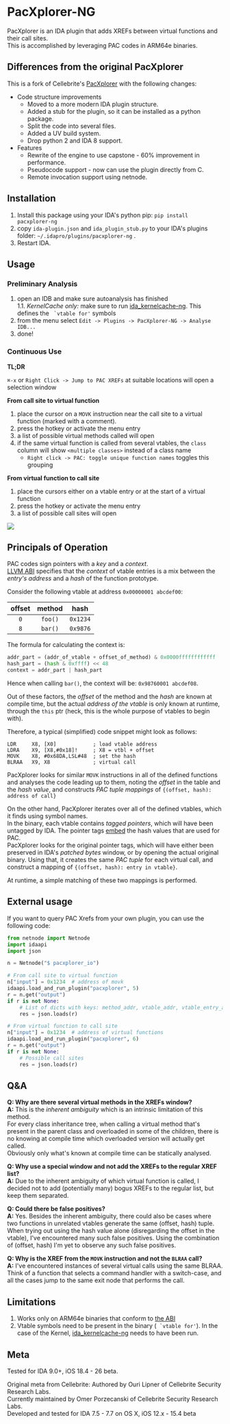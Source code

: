# PacXplorer-NG

PacXplorer is an IDA plugin that adds XREFs between virtual functions and their call sites.  
This is accomplished by leveraging PAC codes in ARM64e binaries.

## Differences from the original PacXplorer

This is a fork of Cellebrite's [PacXplorer](https://github.com/cellebrite-labs/PacXplorer) with the following changes:

- Code structure improvements
    - Moved to a more modern IDA plugin structure.
    - Added a stub for the plugin, so it can be installed as a python package.
    - Split the code into several files.
    - Added a UV build system.
    - Drop python 2 and IDA 8 support.
- Features
    - Rewrite of the engine to use capstone - 60% improvement in performance.
    - Pseudocode support - now can use the plugin directly from C.
    - Remote invocation support using netnode.

## Installation

1. Install this package using your IDA's python pip: `pip install pacxplorer-ng`
2. copy `ida-plugin.json` and `ida_plugin_stub.py` to your IDA's plugins folder: `~/.idapro/plugins/pacxplorer-ng` .
3. Restart IDA.

## Usage

### Preliminary Analysis

1. open an IDB and make sure autoanalysis has finished  
   1.1. *KernelCache only:* make sure to run [ida_kernelcache-ng](https://github.com/gilboz/ida_kernelcache_ng/). This
   defines the `` `vtable for'`` symbols
2. from the menu select `Edit -> Plugins -> PacXplorer-NG -> Analyse IDB...`
3. done!

### Continuous Use

**TL;DR**

`⌘-x` or `Right Click -> Jump to PAC XREFs` at suitable locations will open a selection window

**From call site to virtual function**

1. place the cursor on a `MOVK` instruction near the call site to a virtual function (marked with a comment).
2. press the hotkey or activate the menu entry
3. a list of possible virtual methods called will open
4. if the same virtual function is called from several vtables, the `class` column will show `<multiple classes>`
   instead of a class name
    * `Right click -> PAC: toggle unique function names` toggles this grouping

**From virtual function to call site**

1. place the cursors either on a vtable entry or at the start of a virtual function
2. press the hotkey or activate the menu entry
3. a list of possible call sites will open

![](res/pacxplorer.gif)

## Principals of Operation

PAC codes sign pointers with a _key_ and a _context_.  
[LLVM ABI](https://github.com/apple/llvm-project/blob/apple/master/clang/docs/PointerAuthentication.rst#c-virtual-functions)
specifies that the *context* of vtable entries is a mix between the *entry's address* and a *hash* of the function
prototype.

Consider the following vtable at address `0x00000001 abcdef00`:

| offset | method  |   hash   |
|:------:|:-------:|:--------:|
|  `0`   | `foo()` | `0x1234` |
|  `8`   | `bar()` | `0x9876` |

The formula for calculating the context is:

```python
addr_part = (addr_of_vtable + offset_of_method) & 0x0000ffffffffffff
hash_part = (hash & 0xffff) << 48
context = addr_part | hash_part
```

Hence when calling `bar()`, the context will be: `0x98760001 abcdef08`.

Out of these factors, the *offset* of the method and the *hash* are known at compile time, but the actual *address of
the vtable* is only known at runtime, through the `this` ptr (heck, this is the whole purpose of vtables to begin with).

Therefore, a typical (simplified) code snippet might look as follows:

```
LDR     X8, [X0]            ; load vtable address
LDRA    X9, [X8,#0x18]!     ; X8 = vtbl + offset
MOVK    X8, #0x68DA,LSL#48  ; set the hash 
BLRAA   X9, X8              ; virtual call
```

PacXplorer looks for similar `MOVK` instructions in all of the defined functions and analyses the code leading up to
them, noting the *offset* in the table and the *hash value*, and constructs *PAC tuple mappings* of
`{(offset, hash): address of call}`

On the other hand, PacXplorer iterates over all of the defined vtables, which it finds using symbol names.  
In the binary, each vtable contains *tagged pointers*, which will have been untagged by IDA. The pointer
tags [embed](https://github.com/Synacktiv-contrib/kernelcache-laundering/blob/master/ios12_kernel_cache_helper.py) the
hash values that are used for PAC.  
PacXplorer looks for the original pointer tags, which will have either been preserved in IDA's *patched bytes* window,
or by opening the actual original binary. Using that, it creates the same *PAC tuple* for each virtual call, and
construct a mapping of `{(offset, hash): entry in vtable}`.

At runtime, a simple matching of these two mappings is performed.

## External usage

If you want to query PAC Xrefs from your own plugin, you can use the following code:

```python
from netnode import Netnode
import idaapi
import json

n = Netnode("$ pacxplorer_io")

# From call site to virtual function 
n["input"] = 0x1234  # address of movk
idaapi.load_and_run_plugin("pacxplorer", 5)
r = n.get("output")
if r is not None:
    # List of dicts with keys: method_addr, vtable_addr, vtable_entry_addr, offset, pac
    res = json.loads(r)

# From virtual function to call site
n["input"] = 0x1234  # address of virtual functions
idaapi.load_and_run_plugin("pacxplorer", 6)
r = n.get("output")
if r is not None:
    # Possible call sites
    res = json.loads(r)
```

## Q&A

**Q: Why are there several virtual methods in the XREFs window?**  
**A:** This is the *inherent ambiguity* which is an intrinsic limitation of this method.  
For every class inheritance tree, when calling a virtual method that's present in the parent class and overloaded in
some of the children, there is no knowing at compile time which overloaded version will actually get called.  
Obviously only what's known at compile time can be statically analysed.

**Q: Why use a special window and not add the XREFs to the regular XREF list?**  
**A:** Due to the inherent ambiguity of which virtual function is called, I decided not to add (potentially many) bogus
XREFs to the regular list, but keep them separated.

**Q: Could there be false positives?**  
**A:** Yes. Besides the inherent ambiguity, there could also be cases where two functions in unrelated vtables generate
the same (offset, hash) tuple.  
When trying out using the hash value alone (disregarding the offset in the vtable), I've encountered many such false
positives.
Using the combination of (offset, hash) I'm yet to observe any such false positives.

**Q: Why is the XREF from the `MOVK` instruction and not the `BLRAA` call?**  
**A:** I've encountered instances of several virtual calls using the same BLRAA.  
Think of a function that selects a command handler with a switch-case, and all the cases jump to the same exit node that
performs the call.

## Limitations

1. Works only on ARM64e binaries that conform
   to [the ABI](https://github.com/apple/llvm-project/blob/apple/master/clang/docs/PointerAuthentication.rst#c-virtual-functions)
2. Vtable symbols need to be present in the binary (`` `vtable for'``). In the case of the
   Kernel, [ida_kernelcache-ng](https://github.com/gilboz/ida_kernelcache_ng/) needs to have been run.

## Meta

Tested for IDA 9.0+, iOS 18.4 - 26 beta.

Original meta from Cellebrite:
Authored by Ouri Lipner of Cellebrite Security Research Labs. \
Currently maintained by Omer Porzecanski of Cellebrite Security Research Labs. \
Developed and tested for IDA 7.5 - 7.7 on OS X, iOS 12.x - 15.4 beta
